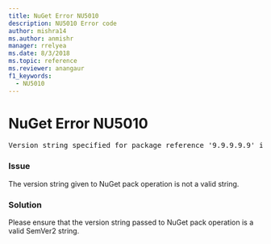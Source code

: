 ```yaml
---
title: NuGet Error NU5010
description: NU5010 Error code
author: mishra14
ms.author: anmishr
manager: rrelyea
ms.date: 8/3/2018
ms.topic: reference
ms.reviewer: anangaur
f1_keywords:
  - NU5010
---
```


# NuGet Error NU5010
<pre>Version string specified for package reference '9.9.9.9.9' is invalid.</pre>

### Issue

The version string given to NuGet pack operation is not a valid string.


### Solution

Please ensure that the version string passed to NuGet pack operation is a valid SemVer2 string.

